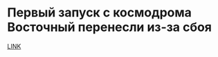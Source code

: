 # Первый запуск с космодрома Восточный перенесли из-за сбоя



[LINK](https://varlamov.ru/1677093.html)